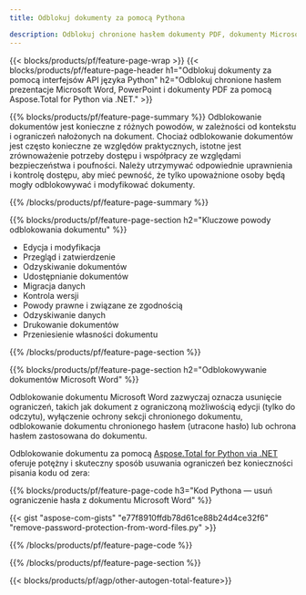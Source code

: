 ```yaml
---
title: Odblokuj dokumenty za pomocą Pythona 

description: Odblokuj chronione hasłem dokumenty PDF, dokumenty Microsoft Word i pliki prezentacji PowerPoint za pośrednictwem aplikacji Python.
---
```


{{< blocks/products/pf/feature-page-wrap >}}
{{< blocks/products/pf/feature-page-header h1="Odblokuj dokumenty za pomocą interfejsów API języka Python" h2="Odblokuj chronione hasłem prezentacje Microsoft Word, PowerPoint i dokumenty PDF za pomocą Aspose.Total for Python via .NET." >}}

{{% blocks/products/pf/feature-page-summary %}}
Odblokowanie dokumentów jest konieczne z różnych powodów, w zależności od kontekstu i ograniczeń nałożonych na dokument. Chociaż odblokowanie dokumentów jest często konieczne ze względów praktycznych, istotne jest zrównoważenie potrzeby dostępu i współpracy ze względami bezpieczeństwa i poufności. Należy utrzymywać odpowiednie uprawnienia i kontrolę dostępu, aby mieć pewność, że tylko upoważnione osoby będą mogły odblokowywać i modyfikować dokumenty.

{{% /blocks/products/pf/feature-page-summary  %}}

{{% blocks/products/pf/feature-page-section  h2="Kluczowe powody odblokowania dokumentu" %}}

- Edycja i modyfikacja 
- Przegląd i zatwierdzenie 
- Odzyskiwanie dokumentów 
- Udostępnianie dokumentów 
- Migracja danych 
- Kontrola wersji 
- Powody prawne i związane ze zgodnością 
- Odzyskiwanie danych 
- Drukowanie dokumentów 
- Przeniesienie własności dokumentu

{{% /blocks/products/pf/feature-page-section %}}

{{% blocks/products/pf/feature-page-section  h2="Odblokowywanie dokumentów Microsoft Word" %}}

Odblokowanie dokumentu Microsoft Word zazwyczaj oznacza usunięcie ograniczeń, takich jak dokument z ograniczoną możliwością edycji (tylko do odczytu), wyłączenie ochrony sekcji chronionego dokumentu, odblokowanie dokumentu chronionego hasłem (utracone hasło) lub ochrona hasłem zastosowana do dokumentu.  <br />

Odblokowanie dokumentu za pomocą [Aspose.Total for Python via .NET](https://products.aspose.com/total/python-net/) oferuje potężny i skuteczny sposób usuwania ograniczeń bez konieczności pisania kodu od zera:

{{% blocks/products/pf/feature-page-code h3="Kod Pythona — usuń ograniczenie hasła z dokumentu Microsoft Word" %}}

{{< gist "aspose-com-gists" "e77f8910ffdb78d61ce88b24d4ce32f6" "remove-password-protection-from-word-files.py" >}}

{{% /blocks/products/pf/feature-page-code  %}}

{{% /blocks/products/pf/feature-page-section %}}

{{< blocks/products/pf/agp/other-autogen-total-feature>}}